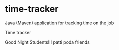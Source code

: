 # time-tracker
Java (Maven) application for tracking time on the job

Time tracker

Good Night Students!!!
patti poda friends
